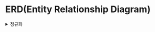 # ERD(Entity Relationship Diagram)


<details>
<summary>정규화</summary>

- 정규화는 데이터베이스 설계 시 데이터의 중복을 제거하고 **데이터 무결성(정확함)**을 지키기 위해 테이블을 구조적으로 나누는 과정
    - 데이터를 더 유연하고 깔끔하게 관리
    - 중복 데이터를 줄이고, 변경 시 한 곳만 수정하면 됨
    - 불필요한 컬럼 낭비를 막고, 확장성도 좋아짐

- 정규화는 단계별로 진행(1NF → 2NF → 3NF …)
    1. ✅ 제1정규형 (1NF): 원자값(Atomic Value)
        - 하나의 칼럼에 하나의 값만 있어야 함
        - 배열처럼 여러 값을 한 칼럼에 넣지 말라는 뜻
        - ❌ 예
            | 학생ID | 이름 | 과목 | 
            |-------|-----|-----|
            | 101   | 김민수 | 수학, 과학 |
        - ✅ 수정
            | 학생ID | 이름 | 과목 | 
            |-------|-----|-----|
            | 101   | 김민수 | 수학 |
            | 101   | 김민수 | 과학 |
            
    2. ✅ 제2정규형 (2NF): 부분 종속 제거
        - 복합 기본키가 있을 때, 일부 키에만 종속된 컬럼을 분리
        - 1NF 만족 + 기본키의 일부분에만 의존하는 속성 제거
        - ❌ 예
            | 학생ID | 이름 | 과목 | 교수 |
            |-------|-----|-----|-----|
            | 101   | 김민수 | 수학 |이교수|
            - 이름은 학생ID에만 의존하고, 교수는 과목에만 의존함 → 부분 종속
        - ✅ 수정 : 테이블 분리
            - 학생(학생ID, 이름)
            - 과목(과목, 교수)
            - 수강(학생ID, 과목)

    3. ✅ 제3정규형 (3NF): 이행적 종속 제거
        - 2NF 만족 + 기본키가 아닌 다른 속성에 또 의존하는 속성 제거
        - ❌ 예
            | 사원ID | 부서ID | 부서이름 | 
            |-------|-------|-------|
            | 1001   | D1   | 총무부  |
            - 문제점: 사원ID → 부서ID → 부서이름
                - → 이행적 종속 (Transitive Dependency)
                - → 사원ID를 통해 부서이름을 간접적으로 알 수 있음
        - ✅ 수정 : 3NF 적용 후 분리
            - 사원(사원ID, 부서ID)
            - 부서(부서ID, 부서이름)

    - 2NF는 "기본키의 일부분"에 종속된 컬럼을 분리, 3NF는 "기본키 아닌 컬럼"에 종속된 컬럼을 분리
    - 그 이후 단계도 있지만, 대부분은 3NF까지면 충분!

    3. ✅ BCNF (보이스-코드 정규형): 3NF보다 더 엄격한 버전
        - 모든 결정자(Determinant)가 후보키여야 함
        - 🎯 3NF는 만족하지만, BCNF는 위반하는 예:
            |학생	|과목	|교수|
            |------|------|---|
            |철수	|수학	|김교수|
            - (학생, 과목) → 교수 (복합키가 기본키)
            - 학생 → 교수 (결정자지만 후보키 아님) → BCNF 위반!
            - ✔ 이건 3NF는 만족해도, 결정자인 학생이 후보키가 아니니까 BCNF는 위반.

    4. ✅ 4NF: 다치 종속(Multi-Valued Dependency) 제거
        - 한 개체가 두 개 이상의 독립적인 반복 속성과 관계를 가질 때!
        - 즉, 하나의 주제에 대해 반복되는 여러 정보가 있을 때 → 이걸 따로 분리해서 중복을 줄여야 해!
        
    5. ✅ 5NF: 조인 종속(Join Dependency) 제거
        - 조인을 했을 때만 원래의 의미를 정확히 복원할 수 있는 경우 → 테이블을 더 세분화해서 쪼개야 하는 단계

#### 🎁 정리 한 줄 요약
- 정규화는 중복과 이상현상을 줄이기 위한 테이블 쪼개기 작업이고, ERD는 그 결과를 시각화한 설계도

</details>


